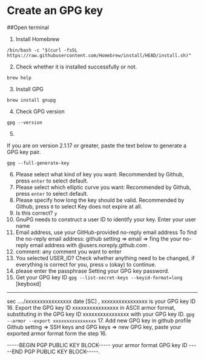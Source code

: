 # Create an GPG key

##Open terminal
1. Install Homebrew 
```
/bin/bash -c "$(curl -fsSL https://raw.githubusercontent.com/Homebrew/install/HEAD/install.sh)"
```
2. Check whether it is installed successfully or not. 
```
brew help
```
3. Install GPG
```
brew install gnupg
```
4. Check GPG version
```
gpg --version
```
5. 
If you are on version 2.1.17 or greater, paste the text below to generate a GPG key pair.
```
gpg --full-generate-key
```
6. Please select what kind of key you want:
Recommended by Github, press ```enter``` to select default.
7. Please select which elliptic curve you want:
Recommended by Github, press ```enter``` to select default.
8. Please specify how long the key should be valid.
Recommended by Github, press ```0``` to select Key does not expire at all.
9. Is this correct? ```y```
10. GnuPG needs to construct a user ID to identify your key.
Enter your user name
11. Email address, use your GitHub-provided no-reply email address
To find the no-reply email address: github setting => email => fing the your no-reply email address with @users.noreply.github.com .
12. comment: any comment you want to enter
13. You selected USER_ID?
Check whether anything need to be changed, if everything is correct for you, press ```o``` (okay) to continue.
14. please enter the passphrase
Setting your GPG key password.
15. Get your GPG key ID 
```gpg --list-secret-keys --keyid-format=long```
[keyboxd]
----------------
sec   ..../xxxxxxxxxxxxxxxx date [SC] , xxxxxxxxxxxxxxxx is your GPG key ID
16. Export the GPG key ID xxxxxxxxxxxxxxxx in ASCII armor format, substituting in the GPG key ID xxxxxxxxxxxxxxxx with your GPG key ID.
```gpg --armor --export xxxxxxxxxxxxxxxx```
17. Add new GPG key in github profile
Github setting => SSH keys and GPG keys => new GPG key, paste your exported armor format form the step 16.

-----BEGIN PGP PUBLIC KEY BLOCK----- your armor format GPG key ID -----END PGP PUBLIC KEY BLOCK-----.



